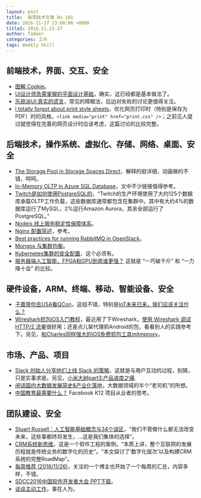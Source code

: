 ```yaml
---
layout: post
title:  每周技术文章 No.101
date: 2016-11-27 23:00:00 +0800
title2: 2016.11.21-27
author: fadeer
categories: 工作
tags: Weekly Skill
---
```


前端技术，界面、交互、安全
----
* [图解 Cookie](http://www.bysocket.com/?p=362)。
* [UI设计师急需掌握的平面设计基础](https://isux.tencent.com/graphic-design-basis-for-ui-designer.html)，确实，这已经都是基本做法了。
* [乐观派UI:真实的谎言](http://colachan.com/post/3531)，常见的障眼法，后边对失败的讨论更值得关注。
* [I totally forgot about print style sheets](https://uxdesign.cc/i-totally-forgot-about-print-style-sheets-f1e6604cfd6#.3gd46qtad)，优化网页打印时（特别是保存为PDF）时的风格，`<link media="print" href="print.css" />`；之前见人提过就觉得在完善的网页设计时应该考虑，这篇讨论的比较完整。

后端技术，操作系统、虚拟化、存储、网络、桌面、安全
----
* [The Storage Pool in Storage Spaces Direct](https://blogs.technet.microsoft.com/filecab/2016/11/21/deep-dive-pool-in-spaces-direct/)，解释的挺详细，动画做的不错，呵呵。
* [In-Memory OLTP in Azure SQL Database](https://azure.microsoft.com/en-us/blog/in-memory-oltp-in-azure-sql-database/)，文中不少链接值得参考。
* [Twitch是如何使用PostgreSQL的](http://www.infoq.com/cn/articles/how-twitch-use-postgresql)，“Twitch的生产环境使用了大约125个数据库承载OLTP工作负载，这些数据库通常都包含在集群中。其中有大约4%的数据库运行了MySQL，2%运行Amazon Aurora，其余全部运行了PostgreSQL。”
* [Nodejs 线上服务稳定性保障体系](https://zhuanlan.zhihu.com/p/23778500)。
* [Nginx 配置简述](http://www.barretlee.com/blog/2016/11/19/nginx-configuration-start/)，参考。
* [Best practices for running RabbitMQ in OpenStack](https://www.mirantis.com/blog/best-practices-rabbitmq-openstack/)。
* [Mongos 与集群均衡](https://www.qcloud.com/community/article/190)。
* [Kubernetes集群的安全配置](http://tonybai.com/2016/11/25/the-security-settings-for-kubernetes-cluster/)，这个必须有。
* [服务器端人工智能，FPGA和GPU到底谁更强？](http://www.jiqizhixin.com/article/1894) 这就是 “一巧破千斤” 和 “一力降十会” 的比较。

硬件设备，ARM、终端、移动、智能设备、安全
----
<!--preview-end-->
* [子嘉带你去USA看QCon](https://yq.aliyun.com/topic/68)，这组不错，特别是[IoT未来已来，我们应该关注什么？](https://yq.aliyun.com/articles/64660)
* [Wireshark抓包iOS入门教程](http://mrpeak.cn/blog/wireshark/)，最近用了下Wireshark，[使用 Wireshark 调试 HTTP/2 流量](https://imququ.com/post/http2-traffic-in-wireshark.html)很好用；还差点儿架代理抓Android的包，看看别人的实践参考下。另见，[和Charles同样强大的iOS免费抓包工具mitmproxy](http://mrpeak.cn/blog/mitmproxy/)。

市场、产品、项目
----
* [Slack 创始人分享他们上线 Slack 的策略](http://firstround.com/review/From-0-to-1B-Slacks-Founder-Shares-Their-Epic-Launch-Strategy/)，这就是与用户互动的过程，别猜，只是实事求是。另见，[小米大树part3:产品进度之痛](http://2014.54chen.com/blog/2016/11/22/mi3/).
* [闲话国内大数据发展简史&产业化落地](http://www.blogchong.com/post/147.html)，大数据领域的半个“老司机”的所想。
* [中国教育最需要什么？](https://www.zhihu.com/question/20175736/answer/132343312) Facebook K12 项目从业者的思考。

团队建设、安全
----
* [Stuart Russell：人工智能基础概念与34个误区](http://www.jiqizhixin.com/article/1858)，“我们不管做什么都无法改变未来，这些事都终将发生，...这是我们集体的选择”。
* [CRM系统新思维](http://tech.meituan.com/new_concept_crm.html)，这是一个软件工程的案例。“本质上讲，整个互联网的发展历程就是传统业务的数字化的历史”。“本文探讨了‘数字化层次’以及构建CRM系统的完整RoadMap”。
* [每周推荐 (2016/11/26)](http://limboy.me/weekly-recommendation/2016/11/26/weekly-recommendation.html)，关注的一个博主也开始了一个每周的汇总，内容多样，不错。
* [SDCC2016中国软件开发者大会 PPT下载](http://download.csdn.net/meeting/meeting_detail/23)。
* [谈谈主动工作](http://mp.weixin.qq.com/s/tlw7hm9No7WNnaDqozyB7w)，事在人为。



